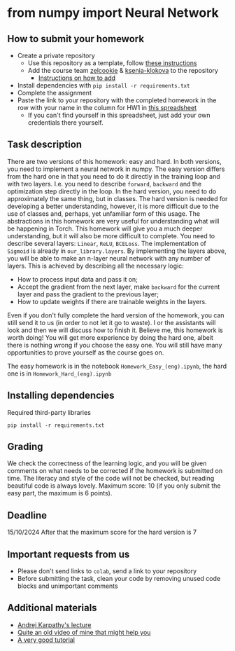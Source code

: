 # from numpy import Neural Network

## How to submit your homework
- Create a private repository
  - Use this repository as a template, follow [these instructions](https://docs.github.com/en/repositories/creating-and-managing-repositories/creating-a-repository-from-a-template)
  - Add the course team [zelcookie](https://github.com/zelcookie) & [ksenia-klokova](https://github.com/ksenia-klokova) to the repository
    - [Instructions on how to add](https://docs.github.com/en/account-and-profile/setting-up-and-managing-your-personal-account-on-github/managing-access-to-your-personal-repositories/inviting-collaborators-to-a-personal-repository)
- Install dependencies with ```pip install -r requirements.txt```
- Complete the assignment
- Paste the link to your repository with the completed homework in the row with your name in the column for HW1 in [this spreadsheet](https://docs.google.com/spreadsheets/d/1XCmhsMbPVp9Zha-TamqNmLYxkp2KGjbZb9FsK5rf-No/edit?gid=0#gid=0)
    - If you can't find yourself in this spreadsheet, just add your own credentials there yourself.

## Task description
There are two versions of this homework: easy and hard.
In both versions, you need to implement a neural network in numpy.
The easy version differs from the hard one in that you need to do it directly in the training loop and with two layers. 
I.e. you need to describe `forward`, `backward` and the optimization step directly in the loop.
In the hard version, you need to do approximately the same thing, but in classes. 
The hard version is needed for developing a better understanding, however, it is more difficult due to the use of classes and, perhaps, yet unfamiliar form of this usage.
The abstractions in this homework are very useful for understanding what will be happening in Torch. 
This homework will give you a much deeper understanding, but it will also be more difficult to complete. 
You need to describe several layers: `Linear`, `ReLU`, `BCELoss`. The implementation of `Sigmoid` is already in `our_library.layers`. 
By implementing the layers above, you will be able to make an n-layer neural network with any number of layers. This is achieved by describing all the necessary logic:
- How to process input data and pass it on;
- Accept the gradient from the next layer, make `backward` for the current layer and pass the gradient to the previous layer;
- How to update weights if there are trainable weights in the layers.

Even if you don't fully complete the hard version of the homework, you can still send it to us (in order to not let it go to waste). 
I or the assistants will look and then we will discuss how to finish it.
Believe me, this homework is worth doing! You will get more experience by doing the hard one, albeit there is nothing wrong if you choose the easy one.
You will still have many opportunities to prove yourself as the course goes on.

The easy homework is in the notebook `Homework_Easy_(eng).ipynb`, the hard one is in `Homework_Hard_(eng).ipynb`

## Installing dependencies
Required third-party libraries

`pip install -r requirements.txt`

## Grading
We check the correctness of the learning logic, and you will be given comments on what needs to be corrected if the homework is submitted on time.
The literacy and style of the code will not be checked, but reading beautiful code is always lovely.
Maximum score: 10 (if you only submit the easy part, the maximum is 6 points).

## Deadline
15/10/2024
After that the maximum score for the hard version is 7

## Important requests from us
- Please don't send links to `colab`, send a link to your repository
- Before submitting the task, clean your code by removing unused code blocks and unimportant comments

## Additional materials
- [Andrej Karpathy's lecture](https://www.youtube.com/watch?v=VMj-3S1tku0)
- [Quite an old video of mine that might help you](https://www.youtube.com/watch?v=tZ0yCzWfbZc)
- [A very good tutorial](https://towardsdatascience.com/nothing-but-numpy-understanding-creating-binary-classification-neural-networks-with-e746423c8d5c)
